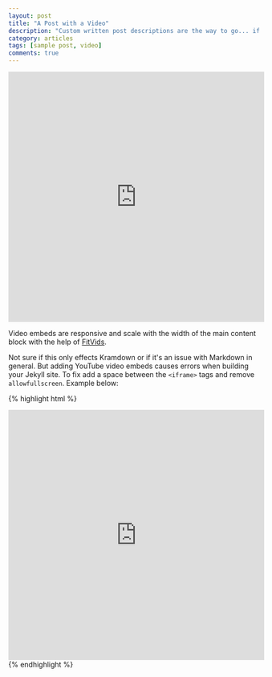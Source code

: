 ```yaml
---
layout: post
title: "A Post with a Video"
description: "Custom written post descriptions are the way to go... if you're not lazy."
category: articles
tags: [sample post, video]
comments: true
---
```


<iframe height="498" width="510" src="http://player.youku.com/embed/XNTgzMzk0NzUy" frameborder="0"></iframe>

Video embeds are responsive and scale with the width of the main content block with the help of [FitVids](http://fitvidsjs.com/).

Not sure if this only effects Kramdown or if it's an issue with Markdown in general. But adding YouTube video embeds causes errors when building your Jekyll site. To fix add a space between the `<iframe>` tags and remove `allowfullscreen`. Example below:

{% highlight html %}
<iframe height="498" width="510" src="http://player.youku.com/embed/XNTgzMzk0NzUy" frameborder="0"></iframe>
{% endhighlight %}
